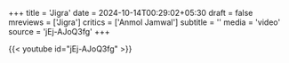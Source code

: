 +++
title = 'Jigra'
date = 2024-10-14T00:29:02+05:30
draft = false
mreviews = ['Jigra']
critics = ['Anmol Jamwal']
subtitle = ''
media = 'video'
source = 'jEj-AJoQ3fg'
+++

{{< youtube id="jEj-AJoQ3fg" >}}
